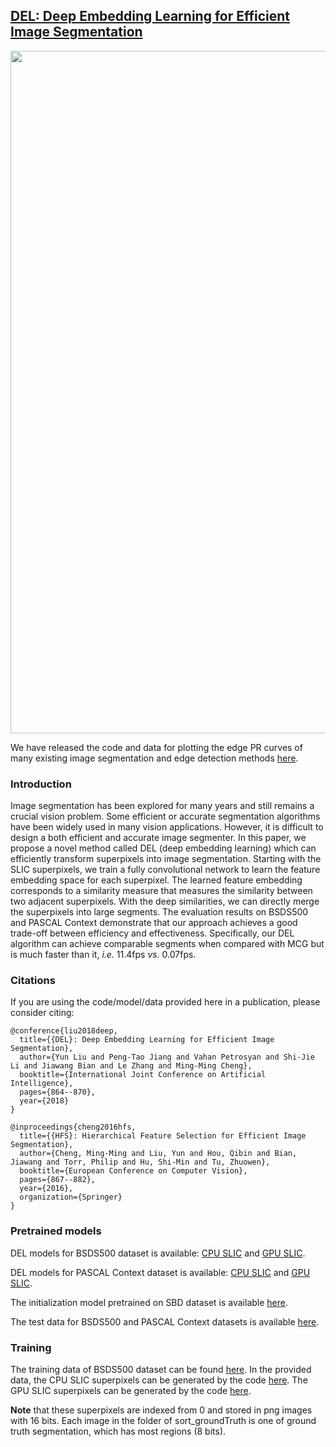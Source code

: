 ## [DEL: Deep Embedding Learning for Efficient Image Segmentation](https://mmcheng.net/del/)

<img src="https://raw.githubusercontent.com/yun-liu/DEL/master/pipeline.png" width="1092">

We have released the code and data for plotting the edge PR curves of many existing image segmentation and edge detection methods [here](https://github.com/yun-liu/plot-edge-pr-curves).

### Introduction

Image segmentation has been explored for many years and still remains a crucial vision problem. Some efficient or accurate segmentation algorithms have been widely used in many vision applications. However, it is difficult to design a both efficient and accurate image segmenter. In this paper, we propose a novel method called DEL (deep embedding learning) which can efficiently transform superpixels into image segmentation. Starting with the SLIC superpixels, we train a fully convolutional network to learn the feature embedding space for each superpixel. The learned feature embedding corresponds to a similarity measure that measures the similarity between two adjacent superpixels. With the deep similarities, we can directly merge the superpixels into large segments. The evaluation results on BSDS500 and PASCAL Context demonstrate that our approach achieves a good trade-off between efficiency and effectiveness. Specifically, our DEL algorithm can achieve comparable segments when compared with MCG but is much faster than it, _i.e._ 11.4fps _vs._ 0.07fps.

### Citations

If you are using the code/model/data provided here in a publication, please consider citing:

    @conference{liu2018deep,
      title={{DEL}: Deep Embedding Learning for Efficient Image Segmentation},
      author={Yun Liu and Peng-Tao Jiang and Vahan Petrosyan and Shi-Jie Li and Jiawang Bian and Le Zhang and Ming-Ming Cheng},
      booktitle={International Joint Conference on Artificial Intelligence},
      pages={864--870},
      year={2018}
    }
    
    @inproceedings{cheng2016hfs,
      title={{HFS}: Hierarchical Feature Selection for Efficient Image Segmentation},
      author={Cheng, Ming-Ming and Liu, Yun and Hou, Qibin and Bian, Jiawang and Torr, Philip and Hu, Shi-Min and Tu, Zhuowen},
      booktitle={European Conference on Computer Vision},
      pages={867--882},
      year={2016},
      organization={Springer}
    }
    
### Pretrained models

DEL models for BSDS500 dataset is available: [CPU SLIC](https://drive.google.com/file/d/1BFBaGrgcux4c9DWMysjEZdze8cV-4p2m/view?usp=sharing) and [GPU SLIC](https://drive.google.com/file/d/1AU1C3KnrjErRilgCgd4noHQK4NFDUE-P/view?usp=sharing).

DEL models for PASCAL Context dataset is available: [CPU SLIC](https://drive.google.com/file/d/1t7Y_BGYFGIJ_--_EkeoNDpUz4dWoBNe2/view?usp=sharing) and [GPU SLIC](https://drive.google.com/file/d/1DbFhbiVT3miVzfSVyxdWivMwOkg2X3ZE/view?usp=sharing).

The initialization model pretrained on SBD dataset is available [here](https://drive.google.com/file/d/148WQ3NQl6Ibzbd45cvia-u7E8NlLW5Km/view?usp=sharing).

The test data for BSDS500 and PASCAL Context datasets is available [here](https://drive.google.com/file/d/1X_6Op1gIoHi_gDe5UV-0BsyYgOD_YUip/view?usp=sharing).

### Training 

The training data of BSDS500 dataset can be found [here](https://drive.google.com/file/d/1KeIU7Vll9eo5s5cSMqGxOopBeh4nlBGD/view?usp=sharing). In the provided data, the CPU SLIC superpixels can be generated by the code [here](https://ivrlwww.epfl.ch/supplementary_material/RK_SLICSuperpixels/index.html). The GPU SLIC superpixels can be generated by the code [here](http://www.robots.ox.ac.uk/~victor/gslicr/). 

**Note** that these superpixels are indexed from 0 and stored in png images with 16 bits. Each image in the folder of sort_groundTruth is one of ground truth segmentation, which has most regions (8 bits).
